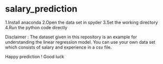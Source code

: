 # salary_prediction

1.Install anaconda
2.Open the data set in spyder 
3.Set the working directory 
4.Run the python code directly 

Disclaimer : The dataset given in this repository is an example for understanding the linear regression model. You can use your own data set which consists of salary and experience in a csv file. 

Happy prediction ! Good luck
